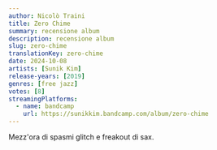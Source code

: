 ```yaml
---
author: Nicolò Traini
title: Zero Chime
summary: recensione album
description: recensione album
slug: zero-chime
translationKey: zero-chime
date: 2024-10-08
artists: [Sunik Kim]
release-years: [2019]
genres: [free jazz]
votes: [8]
streamingPlatforms:
  - name: bandcamp
    url: https://sunikkim.bandcamp.com/album/zero-chime
---
```


Mezz'ora di spasmi glitch e freakout di sax.
